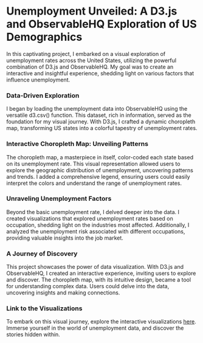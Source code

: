 # Unemployment Unveiled: A D3.js and ObservableHQ Exploration of US Demographics

In this captivating project, I embarked on a visual exploration of unemployment rates across the United States, utilizing the powerful combination of D3.js and ObservableHQ. My goal was to create an interactive and insightful experience, shedding light on various factors that influence unemployment.


### Data-Driven Exploration
I began by loading the unemployment data into ObservableHQ using the versatile d3.csv() function. This dataset, rich in information, served as the foundation for my visual journey. With D3.js, I crafted a dynamic choropleth map, transforming US states into a colorful tapestry of unemployment rates.


### Interactive Choropleth Map: Unveiling Patterns
The choropleth map, a masterpiece in itself, color-coded each state based on its unemployment rate. This visual representation allowed users to explore the geographic distribution of unemployment, uncovering patterns and trends. I added a comprehensive legend, ensuring users could easily interpret the colors and understand the range of unemployment rates.


### Unraveling Unemployment Factors
Beyond the basic unemployment rate, I delved deeper into the data. I created visualizations that explored unemployment rates based on occupation, shedding light on the industries most affected. Additionally, I analyzed the unemployment risk associated with different occupations, providing valuable insights into the job market.


### A Journey of Discovery
This project showcases the power of data visualization. With D3.js and ObservableHQ, I created an interactive experience, inviting users to explore and discover. The choropleth map, with its intuitive design, became a tool for understanding complex data. Users could delve into the data, uncovering insights and making connections.


### Link to the Visualizations
To embark on this visual journey, explore the interactive visualizations <a href = "https://observablehq.com/d/c25f00aaa1af987e">here</a>. Immerse yourself in the world of unemployment data, and discover the stories hidden within.

